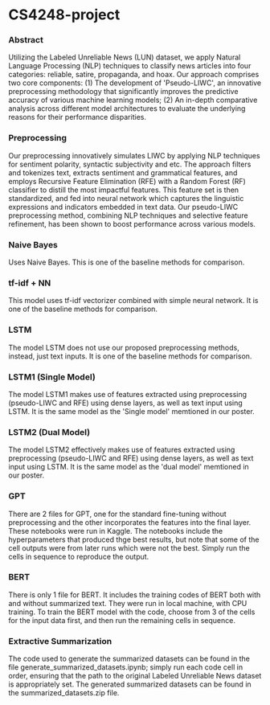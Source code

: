 # CS4248-project

### Abstract

Utilizing the Labeled Unreliable News (LUN) dataset, we apply Natural Language Processing (NLP) techniques to classify news articles into four categories: reliable, satire, propaganda, and hoax. Our approach comprises two core components: (1) The development of 'Pseudo-LIWC', an innovative preprocessing methodology that significantly improves the predictive accuracy of various machine learning models; (2) An in-depth comparative analysis across different model architectures to evaluate the underlying reasons for their performance disparities.

### Preprocessing

Our preprocessing innovatively simulates LIWC by applying NLP techniques for sentiment polarity, syntactic subjectivity and etc. The approach filters and tokenizes text, extracts sentiment and grammatical features, and employs Recursive Feature Elimination (RFE) with a Random Forest (RF) classifier to distill the most impactful features. This feature set is then standardized, and fed into neural network which captures the linguistic expressions and indicators embedded in text data. Our pseudo-LIWC preprocessing method, combining NLP techniques and selective feature refinement, has been shown to boost performance across various models.

### Naive Bayes

Uses Naive Bayes. This is one of the baseline methods for comparison.

### tf-idf + NN

This model uses tf-idf vectorizer combined with simple neural network. It is one of the baseline methods for comparison.

### LSTM

The model LSTM does not use our proposed preprocessing methods, instead, just text inputs. It is one of the baseline methods for comparison.

### LSTM1 (Single Model)

The model LSTM1 makes use of features extracted using preprocessing (pseudo-LIWC and RFE) using dense layers, as well as text input using LSTM. It is the same model as the 'Single model' memtioned in our poster.

### LSTM2 (Dual Model)

The model LSTM2 effectively makes use of features extracted using preprocessing (pseudo-LIWC and RFE) using dense layers, as well as text input using LSTM. It is the same model as the 'dual model' memtioned in our poster.

### GPT

There are 2 files for GPT, one for the standard fine-tuning without preprocessing and the other incorporates the features into the final layer. These notebooks were run in Kaggle. The notebooks include the hyperparameters that produced thge best results, but note that some of the cell outputs were from later runs which were not the best. Simply run the cells in sequence to reproduce the output.

### BERT

There is only 1 file for BERT. It includes the training codes of BERT both with and without summarized text. They were run in local machine, with CPU training. To train the BERT model with the code, choose from 3 of the cells for the input data first, and then run the remaining cells in sequence.

### Extractive Summarization

The code used to generate the summarized datasets can be found in the file generate_summarized_datasets.ipynb; simply run each code cell in order, ensuring that the path to the original Labeled Unreliable News dataset is appropriately set. The generated summarized datasets can be found in the summarized_datasets.zip file.
